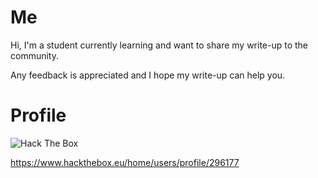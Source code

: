 # Me

Hi, I'm a student currently learning and want to share my write-up to the community. 

Any feedback is appreciated and I hope my write-up can help you.



# Profile

 <img src="http://www.hackthebox.eu/badge/image/296177" alt="Hack The Box"> 

https://www.hackthebox.eu/home/users/profile/296177

